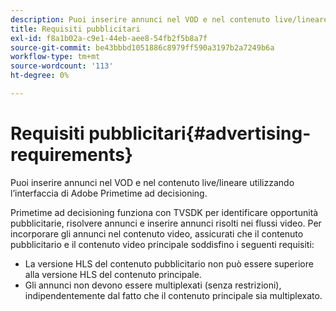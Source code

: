 ```yaml
---
description: Puoi inserire annunci nel VOD e nel contenuto live/lineare utilizzando l’interfaccia di Adobe Primetime ad decisioning.
title: Requisiti pubblicitari
exl-id: f8a1b02a-c9e1-44eb-aee8-54fb2f5b8a7f
source-git-commit: be43bbbd1051886c8979ff590a3197b2a7249b6a
workflow-type: tm+mt
source-wordcount: '113'
ht-degree: 0%

---
```


# Requisiti pubblicitari{#advertising-requirements}

Puoi inserire annunci nel VOD e nel contenuto live/lineare utilizzando l’interfaccia di Adobe Primetime ad decisioning.

<!--<a id="section_4889E0ED7A4241D98E61AD6C846B84B6"></a>-->

Primetime ad decisioning funziona con TVSDK per identificare opportunità pubblicitarie, risolvere annunci e inserire annunci risolti nei flussi video.
Per incorporare gli annunci nel contenuto video, assicurati che il contenuto pubblicitario e il contenuto video principale soddisfino i seguenti requisiti:

* La versione HLS del contenuto pubblicitario non può essere superiore alla versione HLS del contenuto principale.
* Gli annunci non devono essere multiplexati (senza restrizioni), indipendentemente dal fatto che il contenuto principale sia multiplexato.
